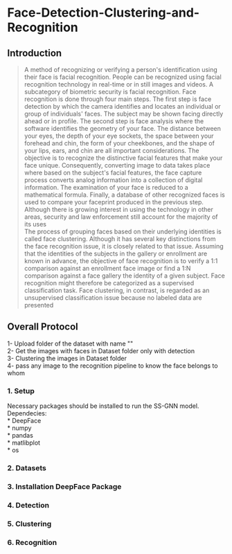 # Face-Detection-Clustering-and-Recognition
## Introduction

>A method of recognizing or verifying a person's identification using their face is facial recognition. People can be recognized using facial recognition technology in real-time or in still images and videos. A subcategory of biometric security is facial recognition. Face recognition is done through four main steps. The first step is face detection by which the camera identifies and locates an individual or group of individuals' faces. The subject may be shown facing directly ahead or in profile. The second step is face analysis where the software identifies the geometry of your face. The distance between your eyes, the depth of your eye sockets, the space between your forehead and chin, the form of your cheekbones, and the shape of your lips, ears, and chin are all important considerations. The objective is to recognize the distinctive facial features that make your face unique. Consequently, converting image to data takes place where based on the subject's facial features, the face capture process converts analog information into a collection of digital information. The examination of your face is reduced to a mathematical formula. Finally, a database of other recognized faces is used to compare your faceprint produced in the previous step. Although there is growing interest in using the technology in other areas, security and law enforcement still account for the majority of its uses <br />
<space>The process of grouping faces based on their underlying identities is called face clustering. Although it has several key distinctions from the face recognition issue, it is closely related to that issue. Assuming that the identities of the subjects in the gallery or enrollment are known in advance, the objective of face recognition is to verify a 1:1 comparison against an enrollment face image or find a 1:N comparison against a face gallery the identity of a given subject. Face recognition might therefore be categorized as a supervised classification task. Face clustering, in contrast, is regarded as an unsupervised classification issue because no labeled data are presented
  

## Overall Protocol
  1- Upload folder of the dataset with name "" <br />
  2- Get the images with faces in Dataset folder only with detection <br />
  3- Clustering the images in Dataset folder  <br />
  4- pass any image to the recognition pipeline to know the face belongs to whom <br />
  

### 1. Setup
  Necessary packages should be installed to run the SS-GNN model. Dependecies:<br />
    * DeepFace<br />
    * numpy<br />
    * pandas<br />
    * matlibplot<br />
    * os<br />
### 2. Datasets
  
### 3. Installation DeepFace Package
  
### 4. Detection
  
### 5. Clustering

### 6. Recognition
  
  
